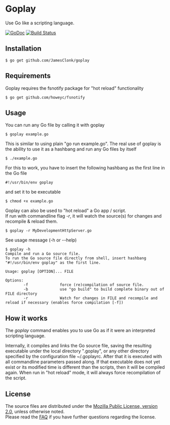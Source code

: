 Goplay
======
Use Go like a scripting language.

[![GoDoc](https://godoc.org/github.com/JamesClonk/goplay?status.png)](https://godoc.org/github.com/JamesClonk/goplay) [![Build Status](https://travis-ci.org/JamesClonk/goplay.png?branch=master)](https://travis-ci.org/JamesClonk/goplay)

## Installation

	$ go get github.com/JamesClonk/goplay

## Requirements

Goplay requires the fsnotify package for "hot reload" functionality

	$ go get github.com/howeyc/fsnotify
	
## Usage

You can run any Go file by calling it with goplay

	$ goplay example.go

This is similar to using plain "go run example.go".
The real use of goplay is the ability to use it as a hashbang and run any Go files by itself

	$ ./example.go

For this to work, you have to insert the following hashbang as the first line in the Go file  

	#!/usr/bin/env goplay

and set it to be executable

	$ chmod +x example.go

Goplay can also be used to "hot reload" a Go app / script.      
If run with commandline flag *-r*, it will watch the source(s) for changes and recompile & reload them.

	$ goplay -r MyDevelopmentHttpServer.go

See usage message (-h or --help)

	$ goplay -h
	Compile and run a Go source file.
	To run the Go source file directly from shell, insert hashbang "#!/usr/bin/env goplay" as the first line.

	Usage: goplay [OPTION]... FILE

	Options:
	        -f              force (re)compilation of source file.
	        -b              use "go build" to build complete binary out of FILE directory
	        -r              Watch for changes in FILE and recompile and reload if necessary (enables force compilation [-f])

## How it works

The *goplay* command enables you to use Go as if it were an interpreted scripting language.

Internally, it compiles and links the Go source file, saving the resulting executable under the local directory ".goplay", or any other directory specified by the configuration file ~/.goplayrc.
After that it is executed with all commandline parameters passed along. 
If that executable does not yet exist or its modified time is different than the scripts, 
then it will be compiled again.
When run in "hot reload" mode, it will always force recompilation of the script.

## License

The source files are distributed under the [Mozilla Public License, version 2.0](http://mozilla.org/MPL/2.0/), unless otherwise noted.  
Please read the [FAQ](http://www.mozilla.org/MPL/2.0/FAQ.html) if you have further questions regarding the license.     


